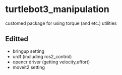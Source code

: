 # turtlebot3_manipulation
customed package for using torque (and etc.) utilities

## Editted
- bringup setting
- urdf (including ros2_control)
- opencr driver (getting velocity,effort)
- moveit2 setting
